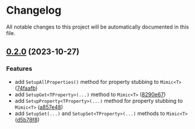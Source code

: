 # Changelog

All notable changes to this project will be automatically documented in this file.


## [0.2.0](https://github.com/DrBarnabus/Mimic/compare/v0.1.0...v0.2.0) (2023-10-27)


### Features

* add `SetupAllProperties()` method for property stubbing to `Mimic<T>` ([74faafb](https://github.com/DrBarnabus/Mimic/commit/74faafb49c5039a83b9b5524ee4b2a892a3e16eb))
* add `SetupGet<TProperty>(...)` method to `Mimic<T>` ([8290e67](https://github.com/DrBarnabus/Mimic/commit/8290e67998ca795f125655f93029b064a0f3aebc))
* add `SetupProperty<TProperty>(...)` method for property stubbing to `Mimic<T>` ([a857e48](https://github.com/DrBarnabus/Mimic/commit/a857e48c748c7033a1cafe034ce832ab432e708d))
* add `SetupSet(...)` and `SetupSet<TProperty>(...)` methods to `Mimic<T>` ([d5b78f8](https://github.com/DrBarnabus/Mimic/commit/d5b78f8aa7ab3749b547f2dfe3efd850b204b7aa))
